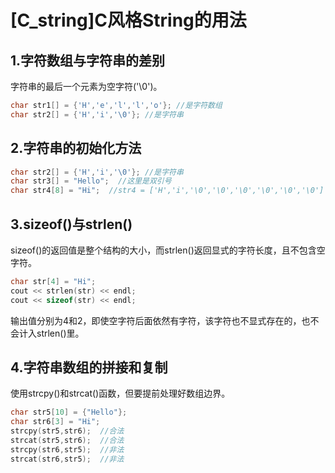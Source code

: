 # [C_string]C风格String的用法
## 1.字符数组与字符串的差别
字符串的最后一个元素为空字符('\0')。
```C++
char str1[] = {'H','e','l','l','o'}; //是字符数组
char str2[] = {'H','i','\0'}; //是字符串
```
## 2.字符串的初始化方法
```C++
char str2[] = {'H','i','\0'}; //是字符串
char str3[] = "Hello";  //这里是双引号
char str4[8] = "Hi";  //str4 = ['H','i','\0','\0','\0','\0','\0','\0'] 
```
## 3.sizeof()与strlen()
sizeof()的返回值是整个结构的大小，而strlen()返回显式的字符长度，且不包含空字符。
```C++
char str[4] = "Hi";
cout << strlen(str) << endl;
cout << sizeof(str) << endl;
```
输出值分别为4和2，即使空字符后面依然有字符，该字符也不显式存在的，也不会计入strlen()里。
## 4.字符串数组的拼接和复制
使用strcpy()和strcat()函数，但要提前处理好数组边界。
```C++
char str5[10] = {"Hello"};
char str6[3] = "Hi";
strcpy(str5,str6);  //合法
strcat(str5,str6);  //合法
strcpy(str6,str5);  //非法
strcat(str6,str5);  //非法

